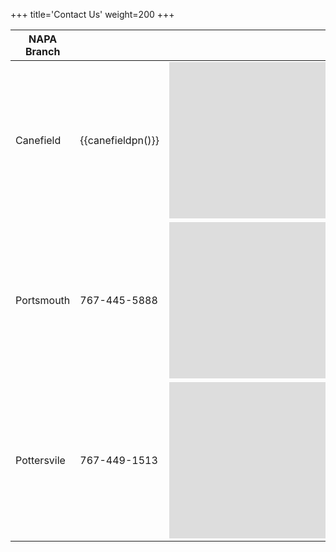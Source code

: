 +++
title='Contact Us'
weight=200
+++
<center>

[//]: # (TODO center tag is deprecated please change. Not sure what it was replaced with but maybe use a div and set a 
            class that the CSS will center)

[//]: # (TODO We should add the opening hours of each branch &#40;not sure yet what is the best way to put it in&#41; )

| NAPA Branch  |  | Map |
| ---------------- | -------------------------- | ------------------- |
| Canefield    | {{canefieldpn()}} |<iframe src="https://www.google.com/maps/embed?pb=!1m18!1m12!1m3!1d3847.7712293736113!2d-61.392597784711604!3d15.334662762775395!2m3!1f0!2f0!3f0!3m2!1i1024!2i768!4f13.1!3m3!1m2!1s0x8c14d44f28670b8d%3A0x947720b9689e5de0!2sWykies%20Auto%20Co-%20Napa!5e0!3m2!1sen!2sdm!4v1654707527643!5m2!1sen!2sdm" width="800" height="250" style="border:0;" allowfullscreen="" loading="lazy" referrerpolicy="no-referrer-when-downgrade"></iframe>|
| Portsmouth  | 767-445-5888 |<iframe src="https://www.google.com/maps/embed?pb=!1m18!1m12!1m3!1d3843.3485112002445!2d-61.45821178471011!3d15.57301755667965!2m3!1f0!2f0!3f0!3m2!1i1024!2i768!4f13.1!3m3!1m2!1s0x8c14c9ad1647836b%3A0x1f4a4599edb958d2!2sWykies%20Auto%20Co%20-%20NAPA%20Auto%20Parts%20Portsmouth%20Branch!5e0!3m2!1sen!2sdm!4v1654707648390!5m2!1sen!2sdm" width="800" height="250" style="border:0;" allowfullscreen="" loading="lazy" referrerpolicy="no-referrer-when-downgrade"></iframe> |
| Pottersvile | 767-449-1513 |<iframe src="https://www.google.com/maps/embed?pb=!1m18!1m12!1m3!1d3848.327062087343!2d-61.393860771663014!3d15.304450929516822!2m3!1f0!2f0!3f0!3m2!1i1024!2i768!4f13.1!3m3!1m2!1s0x8c14d5f0fbb3b3c5%3A0xaf4b8c050c382bc3!2sWykies%20Auto%20Co%20-%20NAPA%20Auto%20Parts%20Pottersville%20Branch!5e0!3m2!1sen!2sdm!4v1654707618054!5m2!1sen!2sdm" width="800" height="250" style="border:0;" allowfullscreen="" loading="lazy" referrerpolicy="no-referrer-when-downgrade"></iframe>|

</center>
